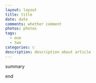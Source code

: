 ```yaml
---
layout: layout
title: title
date: date
comments: whether comment
photos: photos
tags: 
  - one
  - two
categories: c
description: description about article
---
```


summary

<!-- more -->

end
